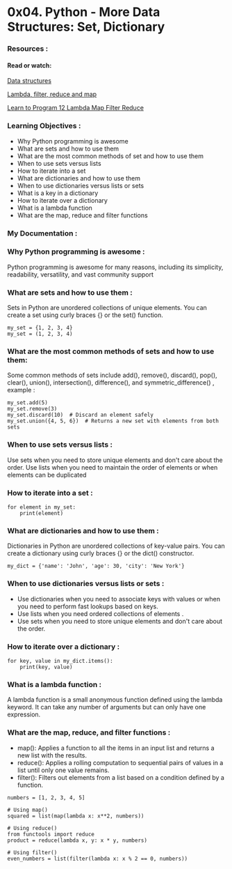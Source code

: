 # 0x04. Python - More Data Structures: Set, Dictionary

### Resources :

#### Read or watch:

<p><a href="https://docs.python.org/3/tutorial/datastructures.html" >Data structures</a></p>

<p><a href="https://python-course.eu/advanced-python/lambda-filter-reduce-map.php" >Lambda, filter, reduce and map</a></p>

<p><a href="https://www.youtube.com/watch?v=1GAC6KQUPeg" >Learn to Program 12 Lambda Map Filter Reduce</a></p>

### Learning Objectives :

<ul>
  <li>Why Python programming is awesome</li>
  <li>What are sets and how to use them</li>
  <li>What are the most common methods of set and how to use them</li>
  <li>When to use sets versus lists</li>
  <li>How to iterate into a set</li>
  <li>What are dictionaries and how to use them</li>
  <li>When to use dictionaries versus lists or sets</li>
  <li>What is a key in a dictionary</li>
  <li>How to iterate over a dictionary</li>
  <li>What is a lambda function</li>
  <li>What are the map, reduce and filter functions</li>
</ul>

### My Documentation : 

### Why Python programming is awesome :

<p> Python programming is awesome for many reasons, including its simplicity, readability, versatility, and vast community support </p>

### What are sets and how to use them :

Sets in Python are unordered collections of unique elements. You can create a set using curly braces {} or the set() function.

``` 
my_set = {1, 2, 3, 4}
my_set = (1, 2, 3, 4)

```

### What are the most common methods of sets and how to use them: 

<p> Some common methods of sets include add(), remove(), discard(), pop(), clear(), union(), intersection(), difference(), and symmetric_difference() , example : </p>

```
my_set.add(5)
my_set.remove(3)
my_set.discard(10)  # Discard an element safely
my_set.union({4, 5, 6})  # Returns a new set with elements from both sets

```

### When to use sets versus lists :

<p> Use sets when you need to store unique elements and don't care about the order. Use lists when you need to maintain the order of elements or when elements can be duplicated </p>

### How to iterate into a set : 

```
for element in my_set:
    print(element)

```

### What are dictionaries and how to use them : 

<p> Dictionaries in Python are unordered collections of key-value pairs. You can create a dictionary using curly braces {} or the dict() constructor. </p>

```
my_dict = {'name': 'John', 'age': 30, 'city': 'New York'}

```

### When to use dictionaries versus lists or sets : 

<ul>
    <li>
        Use dictionaries when you need to associate keys with values or when you need to perform fast lookups based on keys.
    </li>
    <li>
        Use lists when you need ordered collections of elements .
    </li>
    <li>
        Use sets when you need to store unique elements and don't care about the order.
    </li>

</ul>

### How to iterate over a dictionary : 

```
for key, value in my_dict.items():
    print(key, value)

```

### What is a lambda function :

<p> A lambda function is a small anonymous function defined using the lambda keyword. It can take any number of arguments but can only have one expression. </p>

### What are the map, reduce, and filter functions :

<ul>
  <li>map(): Applies a function to all the items in an input list and returns a new list with the results.</li>
  <li>reduce(): Applies a rolling computation to sequential pairs of values in a list until only one value remains.</li>
  <li>filter(): Filters out elements from a list based on a condition defined by a function.</li>
</ul>

```
numbers = [1, 2, 3, 4, 5]

# Using map()
squared = list(map(lambda x: x**2, numbers))

# Using reduce()
from functools import reduce
product = reduce(lambda x, y: x * y, numbers)

# Using filter()
even_numbers = list(filter(lambda x: x % 2 == 0, numbers))

```

